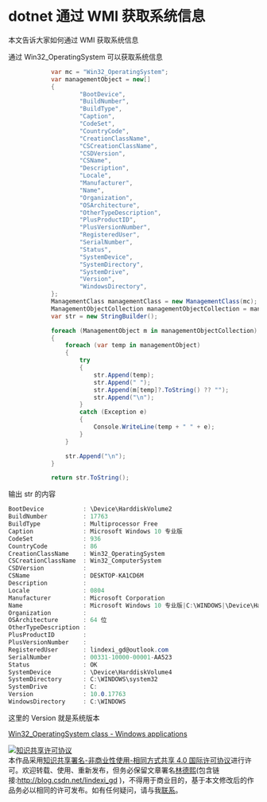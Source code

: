 
# dotnet 通过 WMI 获取系统信息

本文告诉大家如何通过 WMI 获取系统信息

<!--more-->


<!-- csdn -->

<!-- 标签：dotnet,C#,WMI -->

通过 Win32_OperatingSystem 可以获取系统信息

```csharp
            var mc = "Win32_OperatingSystem";
            var managementObject = new[]
            {
                    "BootDevice",
                    "BuildNumber",
                    "BuildType",
                    "Caption",
                    "CodeSet",
                    "CountryCode",
                    "CreationClassName",
                    "CSCreationClassName",
                    "CSDVersion",
                    "CSName",
                    "Description",
                    "Locale",
                    "Manufacturer",
                    "Name",
                    "Organization",
                    "OSArchitecture",
                    "OtherTypeDescription",
                    "PlusProductID",
                    "PlusVersionNumber",
                    "RegisteredUser",
                    "SerialNumber",
                    "Status",
                    "SystemDevice",
                    "SystemDirectory",
                    "SystemDrive",
                    "Version",
                    "WindowsDirectory",
            };
            ManagementClass managementClass = new ManagementClass(mc);
            ManagementObjectCollection managementObjectCollection = managementClass.GetInstances();
            var str = new StringBuilder();

            foreach (ManagementObject m in managementObjectCollection)
            {
                foreach (var temp in managementObject)
                {
                    try
                    {
                        str.Append(temp);
                        str.Append(" ");
                        str.Append(m[temp]?.ToString() ?? "");
                        str.Append("\n");
                    }
                    catch (Exception e)
                    {
                        Console.WriteLine(temp + " " + e);
                    }
                }

                str.Append("\n");
            }

            return str.ToString();
```

输出 str 的内容

```csharp
BootDevice           : \Device\HarddiskVolume2
BuildNumber          : 17763
BuildType            : Multiprocessor Free
Caption              : Microsoft Windows 10 专业版
CodeSet              : 936
CountryCode          : 86
CreationClassName    : Win32_OperatingSystem
CSCreationClassName  : Win32_ComputerSystem
CSDVersion           :
CSName               : DESKTOP-KA1CD6M
Description          :
Locale               : 0804
Manufacturer         : Microsoft Corporation
Name                 : Microsoft Windows 10 专业版|C:\WINDOWS|\Device\Harddisk0\Partition4
Organization         :
OSArchitecture       : 64 位
OtherTypeDescription :
PlusProductID        :
PlusVersionNumber    :
RegisteredUser       : lindexi_gd@outlook.com
SerialNumber         : 00331-10000-00001-AA523
Status               : OK
SystemDevice         : \Device\HarddiskVolume4
SystemDirectory      : C:\WINDOWS\system32
SystemDrive          : C:
Version              : 10.0.17763
WindowsDirectory     : C:\WINDOWS
```

这里的 Version 就是系统版本

[Win32_OperatingSystem class - Windows applications](https://docs.microsoft.com/en-us/windows/desktop/cimwin32prov/win32-operatingsystem )





<a rel="license" href="http://creativecommons.org/licenses/by-nc-sa/4.0/"><img alt="知识共享许可协议" style="border-width:0" src="https://licensebuttons.net/l/by-nc-sa/4.0/88x31.png" /></a><br />本作品采用<a rel="license" href="http://creativecommons.org/licenses/by-nc-sa/4.0/">知识共享署名-非商业性使用-相同方式共享 4.0 国际许可协议</a>进行许可。欢迎转载、使用、重新发布，但务必保留文章署名[林德熙](http://blog.csdn.net/lindexi_gd)(包含链接:http://blog.csdn.net/lindexi_gd )，不得用于商业目的，基于本文修改后的作品务必以相同的许可发布。如有任何疑问，请与我[联系](mailto:lindexi_gd@163.com)。